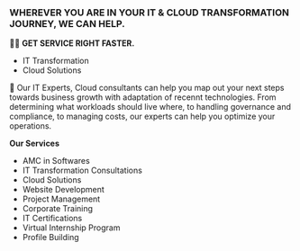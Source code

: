 ### WHEREVER YOU ARE IN YOUR IT & CLOUD TRANSFORMATION JOURNEY, WE CAN HELP. 

👨‍💻 **GET SERVICE RIGHT FASTER.**
- IT Transformation
- Cloud Solutions

🧙 Our IT Experts, Cloud consultants can help you map out your next steps towards business growth with adaptation of recennt technologies. From determining what workloads should live where, to handling governance and compliance, to managing costs, our experts can help you optimize your operations.

**Our Services**
- AMC in Softwares
- IT Transformation Consultations
- Cloud Solutions
- Website Development
- Project Management
- Corporate Training
- IT Certifications
- Virtual Internship Program
- Profile Building

<!--
-->

